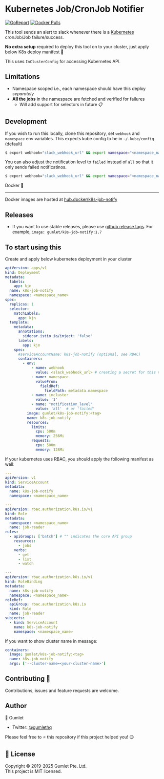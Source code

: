 # Kubernetes Job/CronJob Notifier

[![GoReport](https://goreportcard.com/badge/github.com/gumlet/k8s-job-notify)](https://goreportcard.com/report/github.com/gumlet/k8s-job-notify)
[![Docker Pulls](https://img.shields.io/docker/pulls/gumlet/k8s-job-notify.svg?style=flat-square&logo=docker)](https://hub.docker.com/r/gumlet/k8s-job-notify/tags)

This tool sends an alert to slack whenever there is a [Kubernetes](https://github.com/kubernetes/kubernetes) cronJob/Job failure/success.

**No extra setup** required to deploy this tool on to your cluster, just apply below K8s deploy manifest 🎉

This uses `InClusterConfig` for accessing Kubernetes API.

## Limitations

- Namespace scoped i.e., each namespace should have this deploy _separately_
- **All the jobs** in the namespace are fetched and verified for failures
  - Will add support for selectors in future 📋

## Development

If you wish to run this locally, clone this repository, set `webhook` and `namespace` env variables.
This expects kube config to be in `~/.kube/config` (default)

```sh
$ export webhook="slack_webhook_url" && export namespace="<namespace_name>" && go build &&  ./k8s-job-notify
```

You can also adjust the notification level to `failed` instead of `all` so that it only sends failed notificatinos.

```sh
$ export webhook="slack_webhook_url" && export namespace="<namespace_name>" && export notification_level="failed" && go build &&  ./k8s-job-notify
```

Docker 🐳

---

Docker images are hosted at [hub.docker/k8s-job-notify](https://hub.docker.com/r/gumlet/k8s-job-notify)

## Releases

- If you want to use stable releases, please use [github release tags](https://github.com/gumlet/k8s-job-notify/releases). For example, `image: gumlet/k8s-job-notify:1.7`

## To start using this

Create and apply below kubernetes deployment in your cluster

```yaml
apiVersion: apps/v1
kind: Deployment
metadata:
  labels:
    app: kjn
  name: k8s-job-notify
  namespace: <namespace_name>
spec:
  replicas: 1
  selector:
    matchLabels:
      app: kjn
  template:
    metadata:
      annotations:
        sidecar.istio.io/inject: 'false'
      labels:
        app: kjn
    spec:
      #serviceAccountName: k8s-job-notify (optional, see RBAC)
      containers:
        - env:
            - name: webhook
              value: <slack_webhook_url> # creating a secret for this var is recommended
            - name: namespace
              valueFrom:
                fieldRef:
                  fieldPath: metadata.namespace
            - name: incluster
              value: '1'
            - name: "notification_level"
              value: 'all'  # or 'failed'
          image: gumlet/k8s-job-notify:<tag>
          name: k8s-job-notify
          resources:
            limits:
              cpu: 500m
              memory: 256Mi
            requests:
              cpu: 500m
              memory: 128Mi
```

If your kubernetes uses RBAC, you should apply the following manifest as well:

```yaml
---
apiVersion: v1
kind: ServiceAccount
metadata:
  name: k8s-job-notify
  namespace: <namespace_name>

---
apiVersion: rbac.authorization.k8s.io/v1
kind: Role
metadata:
  namespace: <namespace_name>
  name: job-reader
rules:
  - apiGroups: ['batch'] # "" indicates the core API group
    resources:
      - jobs
    verbs:
      - get
      - list
      - watch

---
apiVersion: rbac.authorization.k8s.io/v1
kind: RoleBinding
metadata:
  name: k8s-job-notify
  namespace: <namespace_name>
roleRef:
  apiGroup: rbac.authorization.k8s.io
  kind: Role
  name: job-reader
subjects:
  - kind: ServiceAccount
    name: k8s-job-notify
    namespace: <namespace_name>
```

If you want to show cluster name in message:

```yaml
containers:
  image: gumlet/k8s-job-notify:<tag>
  name: k8s-job-notify
  args: ['--cluster-name=<your-cluster-name>']
```

## Contributing 🤝

Contributions, issues and feature requests are welcome.

## Author

👤 Gumlet

- Twitter: [@gumlethq](https://twitter.com/gumlethq)

Please feel free to ⭐️ this repository if this project helped you! 😉

## 📝 License

Copyright © 2019-2025 Gumlet Pte. Ltd.  
This project is MIT licensed.
